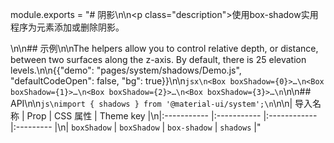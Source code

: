 module.exports = "# 阴影\n\n<p class=\"description\">使用box-shadow实用程序为元素添加或删除阴影。</p>\n\n## 示例\n\nThe helpers allow you to control relative depth, or distance, between two surfaces along the z-axis. By default, there is 25 elevation levels.\n\n{{\"demo\": \"pages/system/shadows/Demo.js\", \"defaultCodeOpen\": false, \"bg\": true}}\n\n```jsx\n<Box boxShadow={0}>…\n<Box boxShadow={1}>…\n<Box boxShadow={2}>…\n<Box boxShadow={3}>…\n```\n\n## API\n\n```js\nimport { shadows } from '@material-ui/system';\n```\n\n| 导入名称        | Prop        | CSS 属性       | Theme key |\n|:----------- |:----------- |:------------ |:--------- |\n| `boxShadow` | `boxShadow` | `box-shadow` | `shadows` |"